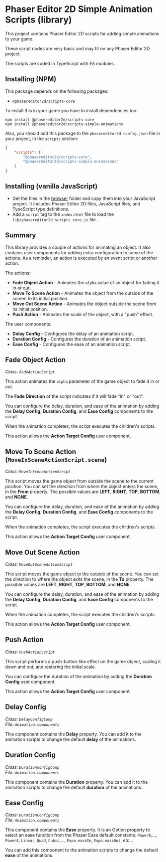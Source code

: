 # Phaser Editor 2D Simple Animation Scripts (library)

This project contains Phaser Editor 2D scripts for adding simple animations to your game.

These script nodes are very basic and may fit on any Phaser Editor 2D project.

The scripts are coded in TypeScript with ES modules.

## Installing (NPM)

This package depends on the following packages:

- `@phasereditor2d/scripts-core`

To install this in your game you have to install dependencies too:

```
npm install @phasereditor2d/scripts-core
npm install @phasereditor2d/scripts-simple-animations
```

Also, you should add this package to the `phasereditor2d.config.json` file in your project, in the `scripts` section:

```json
{
    "scripts": [
        "@phasereditor2d/scripts-core",
        "@phasereditor2d/scripts-simple-animations"
    ]
}
```

## Installing (vanilla JavaScript)

* Get the files in the [browser](./browser/) folder and copy them into your JavaScript project. It includes Phaser Editor 2D files, JavaScript files, and TypeScript type definitions.
* Add a `script` tag to the `index.html` file to load the `lib/phasereditor2d_scripts_core.js` file.

## Summary

This library provides a couple of actions for animating an object. It also contains user components for adding extra configuration to some of the actions. As a reminder, an action is executed by an event script or another action.

The actions:

* **Fade Object Action** - Animates the `alpha` value of an object for fading it in or out.
* **Move To Scene Action** - Animates the object from the outside of the screen to its initial position.
* **Move Out Scene Action** - Animates the object outside the scene from its initial position.
* **Push Action** - Animates the scale of the object, with a "push" effect.

The user components:

* **Delay Config** - Configures the delay of an animation script.
* **Duration Config** - Configures the duration of an animation script.
* **Ease Config** - Configures the ease of an animation script.

## Fade Object Action

*Class: `FadeActionScript`*

This action animates the `alpha` parameter of the game object to fade it in or out.

The **Fade Direction** of the script indicates if it will fade "in" or "out".

You can configure the delay, duration, and ease of the animation by adding the **Delay Config**, **Duration Config**, and **Ease Config** components to the script.

When the animation completes, the script executes the children's scripts.

This action allows the **Action Target Config** user component.

## Move To Scene Action (`MoveInSceneActionScript.scene`)

*Class: `MoveInSceneActionScript`*

This script moves the game object from outside the scene to the current position. You can set the direction from where the object enters the scene, in the **From** property. The possible values are **LEFT**, **RIGHT**, **TOP**, **BOTTOM**, and **NONE**.

You can configure the delay, duration, and ease of the animation by adding the **Delay Config**, **Duration Config**, and **Ease Config** components to the script.

When the animation completes, the script executes the children's scripts.

This action allows the **Action Target Config** user component.

## Move Out Scene Action

*Class: `MoveOutSceneActionScript`*

This script moves the game object to the outside of the scene. You can set the direction to where the object exits the scene, in the **To** property. The possible values are **LEFT**, **RIGHT**, **TOP**, **BOTTOM**, and **NONE**.

You can configure the delay, duration, and ease of the animation by adding the **Delay Config**, **Duration Config**, and **Ease Config** components to the script.

When the animation completes, the script executes the children's scripts.

This action allows the **Action Target Config** user component.

## Push Action 

*Class: `PushActionScript`*

This script performs a push-button-like effect on the game object, scaling it down and out, and restoring the initial scale.

You can configure the duration of the animation by adding the **Duration Config** user component.

This action allows the **Action Target Config** user component.

## Delay Config

*Class: `DelayConfigComp`*<br>
*File: `Animation.components`*

This component contains the **Delay** property. You can add it to the animation scripts to change the default **delay** of the animations.

## Duration Config

*Class: `DurationConfigComp`*<br>
*File: `Animation.components`*

This component contains the **Duration** property. You can add it to the animation scripts to change the default **duration** of the animations.

## Ease Config

*Class: `DurationConfigComp`*<br>
*File: `Animation.components`*

This component contains the **Ease** property. It is an Option property to select an ease function from the Phaser Ease default constants: `Power0`,..., `Power4`, `Linear`, `Quad`, `Cubic`,..., `Expo.easeIn`, `Expo.easeOut`, etc...

You can add this component to the animation scripts to change the default **ease** of the animations.
